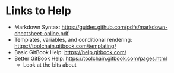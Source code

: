 # Links to Help

* Markdown Syntax: https://guides.github.com/pdfs/markdown-cheatsheet-online.pdf
* Templates, variables, and conditional rendering: https://toolchain.gitbook.com/templating/
* Basic GitBook Help: https://help.gitbook.com/
* Better GitBook Help: https://toolchain.gitbook.com/pages.html
    * Look at the bits about 